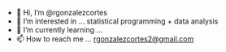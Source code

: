 - 👋 Hi, I’m @rgonzalezcortes
- 👀 I’m interested in ... statistical programming + data analysis
- 🌱 I’m currently learning ... 
- 📫 How to reach me ... rgonzalezcortes2@gmail.com
